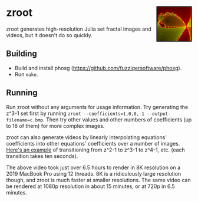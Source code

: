 # zroot <img align="right" src="s-zroot.png" />

zroot generates high-resolution Julia set fractal images and videos, but it doesn't do so quickly.

## Building

- Build and install phosg (https://github.com/fuzziqersoftware/phosg).
- Run `make`.

## Running

Run zroot without any arguments for usage information. Try generating the z^3-1 set first by running `zroot --coefficients=1,0,0,-1 --output-filename=c.bmp`. Then try other values and other numbers of coefficients (up to 18 of them) for more complex images.

zroot can also generate videos by linearly interpolating equations' coefficients into other equations' coefficients over a number of images. [Here's an example](https://www.youtube.com/watch?v=x7NPltLwWM4) of transitioning from z^2-1 to z^3-1 to z^4-1, etc. (each transition takes ten seconds).

The above video took just over 6.5 hours to render in 8K resolution on a 2019 MacBook Pro using 12 threads. 8K is a ridiculously large resolution though, and zroot is much faster at smaller resolutions. The same video can be rendered at 1080p resolution in about 15 minutes, or at 720p in 6.5 minutes.
